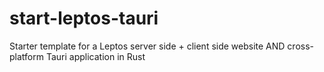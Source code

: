 # start-leptos-tauri
Starter template for a Leptos server side + client side website AND cross-platform Tauri application in Rust
